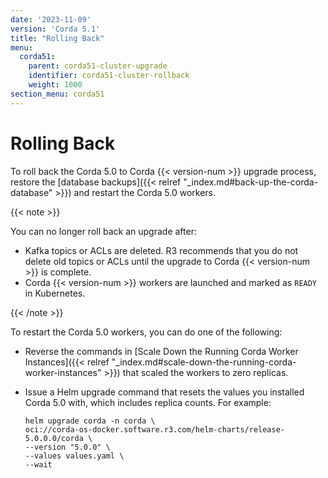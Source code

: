 ```yaml
---
date: '2023-11-09'
version: 'Corda 5.1'
title: "Rolling Back"
menu:
  corda51:
    parent: corda51-cluster-upgrade
    identifier: corda51-cluster-rollback
    weight: 1000
section_menu: corda51
---
```

# Rolling Back

To roll back the Corda 5.0 to Corda {{< version-num >}} upgrade process, restore the [database backups]({{< relref "_index.md#back-up-the-corda-database" >}}) and restart the Corda 5.0 workers.

{{< note >}}

You can no longer roll back an upgrade after:

* Kafka topics or ACLs are deleted. R3 recommends that you do not delete old topics or ACLs until the upgrade to Corda {{< version-num >}} is complete.
* Corda {{< version-num >}} workers are launched and marked as `READY` in Kubernetes.

{{< /note >}}

To restart the Corda 5.0 workers, you can do one of the following:

* Reverse the commands in [Scale Down the Running Corda Worker Instances]({{< relref "_index.md#scale-down-the-running-corda-worker-instances" >}}) that scaled the workers to zero replicas.
* Issue a Helm upgrade command that resets the values you installed Corda 5.0 with, which includes replica counts. For example:

   ```
   helm upgrade corda -n corda \
  oci://corda-os-docker.software.r3.com/helm-charts/release-5.0.0.0/corda \
  --version "5.0.0" \
  --values values.yaml \
  --wait
   ```